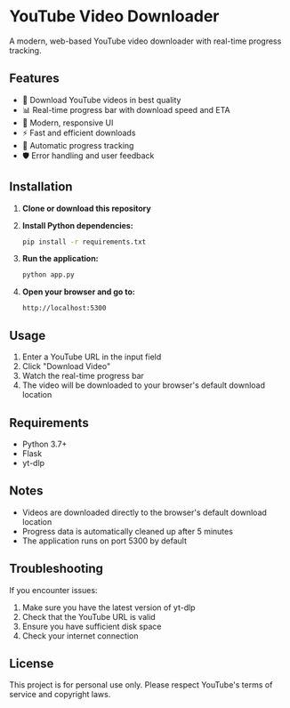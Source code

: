 # YouTube Video Downloader

A modern, web-based YouTube video downloader with real-time progress tracking.

## Features

- 🎥 Download YouTube videos in best quality
- 📊 Real-time progress bar with download speed and ETA
- 🎨 Modern, responsive UI
- ⚡ Fast and efficient downloads
- 🔄 Automatic progress tracking
- 🛡️ Error handling and user feedback

## Installation

1. **Clone or download this repository**

2. **Install Python dependencies:**
   ```bash
   pip install -r requirements.txt
   ```

3. **Run the application:**
   ```bash
   python app.py
   ```

4. **Open your browser and go to:**
   ```
   http://localhost:5300
   ```

## Usage

1. Enter a YouTube URL in the input field
2. Click "Download Video"
3. Watch the real-time progress bar
4. The video will be downloaded to your browser's default download location

## Requirements

- Python 3.7+
- Flask
- yt-dlp

## Notes

- Videos are downloaded directly to the browser's default download location
- Progress data is automatically cleaned up after 5 minutes
- The application runs on port 5300 by default

## Troubleshooting

If you encounter issues:

1. Make sure you have the latest version of yt-dlp
2. Check that the YouTube URL is valid
3. Ensure you have sufficient disk space
4. Check your internet connection

## License

This project is for personal use only. Please respect YouTube's terms of service and copyright laws.